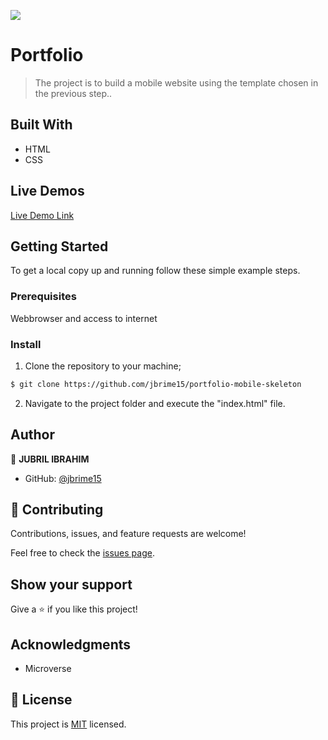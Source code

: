![](https://img.shields.io/badge/Microverse-blueviolet)

# Portfolio


> The project is to build a mobile website using the template chosen in the previous step..


## Built With
- HTML
- CSS

## Live Demos

[Live Demo Link](https://jbrime15.github.io/portfolio-mobile-skeleton/)


## Getting Started

To get a local copy up and running follow these simple example steps.

### Prerequisites

Webbrowser and access to internet

### Install

1) Clone the repository to your machine;

```sh
$ git clone https://github.com/jbrime15/portfolio-mobile-skeleton
```

2) Navigate to the project folder and execute the "index.html" file.


## Author

👤 **JUBRIL IBRAHIM**

- GitHub: [@jbrime15](https://github.com/jbrime15)

## 🤝 Contributing

Contributions, issues, and feature requests are welcome!

Feel free to check the [issues page](../../issues/).

## Show your support

Give a ⭐️ if you like this project!

## Acknowledgments

- Microverse

## 📝 License

This project is [MIT](./MIT.md) licensed.